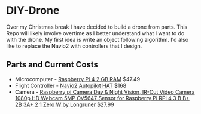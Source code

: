 # DIY-Drone
Over my Christmas break I have decided to build a drone from parts.  This Repo will likely involve overtime as I better understand what I want to do with the drone.  My first idea is write an object following algorithm.  I'd also like to replace the Navio2 with controllers that I design.

## Parts and Current Costs
* Microcomputer - [Raspberry Pi 4 2 GB RAM](https://www.amazon.com/Raspberry-Model-2019-Quad-Bluetooth/dp/B07TD42S27/ref=asc_df_B07TD42S27/?tag=hyprod-20&linkCode=df0&hvadid=380013417597&hvpos=1o3&hvnetw=g&hvrand=1871603270888978787&hvpone=&hvptwo=&hvqmt=&hvdev=c&hvdvcmdl=&hvlocint=&hvlocphy=9014231&hvtargid=aud-801381245258:pla-774661502856&psc=1&tag=&ref=&adgrpid=77922879259&hvpone=&hvptwo=&hvadid=380013417597&hvpos=1o3&hvnetw=g&hvrand=1871603270888978787&hvqmt=&hvdev=c&hvdvcmdl=&hvlocint=&hvlocphy=9014231&hvtargid=aud-801381245258:pla-774661502856) $47.49
* Flight Controller - [Navio2 Autopilot HAT](https://emlid.com/navio/) $168
* Camera - [Raspberry pi Camera Day & Night Vision, IR-Cut Video Camera 1080p HD Webcam 5MP OV5647 Sensor for Raspberry Pi RPi 4 3 B B+ 2B 3A+ 2 1 Zero W by Longruner](https://www.amazon.com/dp/B07VSPSNL8/?coliid=I3FU1X3S4RPRON&colid=3BXDQII4IRZH1&psc=1&ref_=lv_ov_lig_dp_it) $27.99
